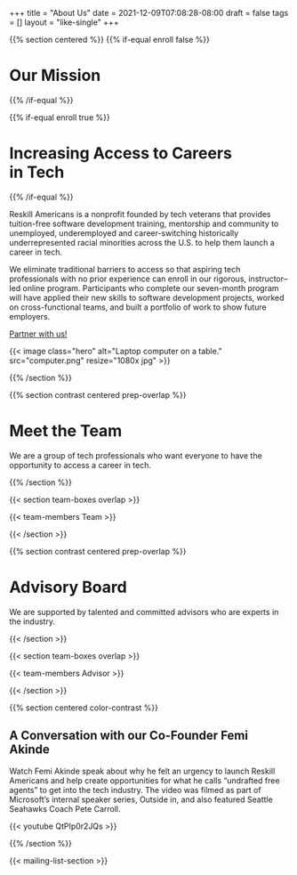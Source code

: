 +++
title = "About Us"
date = 2021-12-09T07:08:28-08:00
draft = false
tags = []
layout = "like-single"
+++

{{% section centered %}}
{{% if-equal enroll false %}}
# Our Mission

{{% /if-equal %}}

{{% if-equal enroll true %}}

# Increasing Access to Careers<br>in Tech

{{% /if-equal %}}


Reskill Americans is a nonprofit founded by tech veterans that provides
tuition-free software development training, mentorship and community to
unemployed, underemployed and career-switching historically underrepresented
racial minorities across the U.S. to help them launch a career in tech.

We eliminate traditional barriers to access so that aspiring tech professionals
with no prior experience can enroll in our rigorous, instructor–led online
program. Participants who complete our seven-month program will have applied
their new skills to software development projects, worked on cross-functional
teams, and built a portfolio of work to show future employers.

<a class="button-like standout" href="/partner">Partner with us!</a>

{{< image class="hero"
    alt="Laptop computer on a table."
    src="computer.png" resize="1080x jpg" >}}

{{% /section %}}

{{% section contrast centered prep-overlap %}}

# Meet the Team

We are a group of tech professionals who want everyone to have the opportunity
to access a career in tech.

{{% /section %}}


{{< section team-boxes overlap >}}

{{< team-members Team >}}

{{< /section >}}


{{% section contrast centered prep-overlap %}}

# Advisory Board

We are supported by talented and committed advisors who are experts in the
industry.

{{< /section >}}


{{< section team-boxes overlap >}}

{{< team-members Advisor >}}

{{< /section >}}

{{% section centered color-contrast %}}

## A Conversation with our Co-Founder Femi Akinde

Watch Femi Akinde speak about why he felt an urgency to launch Reskill Americans and help create opportunities for what he calls “undrafted free agents” to get into the tech industry.  The video was filmed as part of Microsoft’s internal speaker series, Outside in, and also featured Seattle Seahawks Coach Pete Carroll.

<div style="max-width: 650px; margin: auto;">
{{< youtube QtPIp0r2JQs >}}
</div>

{{% /section %}}

{{< mailing-list-section >}}
